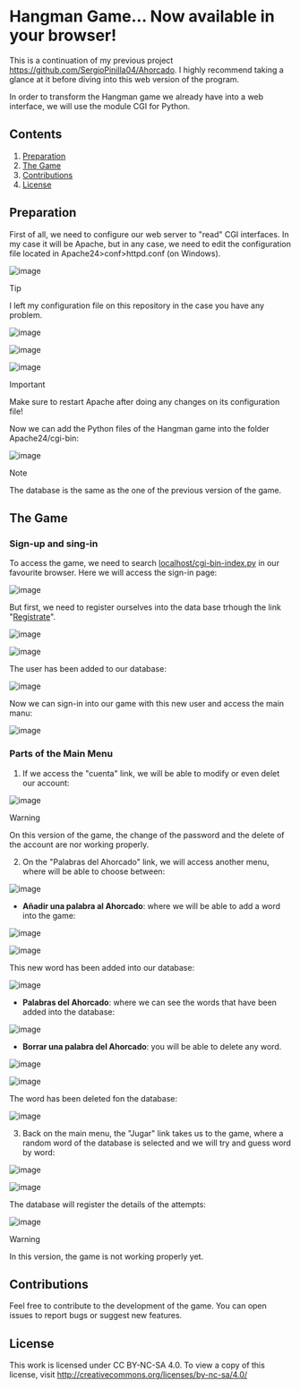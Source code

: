# Hangman Game... Now available in your browser!
 
This is a continuation of my previous project https://github.com/SergioPinilla04/Ahorcado. I highly recommend taking a glance at it before diving into this web version of the program.

In order to transform the Hangman game we already have into a web interface, we will use the module CGI for Python.

## Contents

1. [Preparation](#preparation)
2. [The Game](#the-game)
3. [Contributions](#contributions)
4. [License](#license)

## Preparation

First of all, we need to configure our web server to "read" CGI interfaces. In my case it will be Apache, but in any case, we need to edit the configuration file located in Apache24>conf>httpd.conf (on Windows).

![image](https://github.com/SergioPinilla04/Ahorcado_web/assets/113448338/a9f5c97a-9b19-4f59-846d-744c530e30e1)
> [!TIP]
> I left my configuration file on this repository in the case you have any problem.

![image](https://github.com/SergioPinilla04/Ahorcado_web/assets/113448338/4fd1250f-3476-4739-8030-a19af519d56f)

![image](https://github.com/SergioPinilla04/Ahorcado_web/assets/113448338/26bb1c5a-3c83-4c1a-838f-e8591bcdff40)

![image](https://github.com/SergioPinilla04/Ahorcado_web/assets/113448338/6ceb50cb-1266-4dc7-b27d-17315aed644b)

> [!IMPORTANT]
> Make sure to restart Apache after doing any changes on its configuration file!

Now we can add the Python files of the Hangman game into the folder Apache24/cgi-bin:

![image](https://github.com/SergioPinilla04/Ahorcado_web/assets/113448338/78554608-03b9-4a92-86b7-ba22b2416107)

> [!NOTE]
> The database is the same as the one of the previous version of the game.

## The Game

### Sign-up and sing-in

To access the game, we need to search [localhost/cgi-bin-index.py](localhost/cgi-bin-index.py) in our favourite browser. Here we will access the sign-in page:

![image](https://github.com/SergioPinilla04/Ahorcado_web/assets/113448338/d3609090-8591-4409-82c0-5033961507a8)

But first, we need to register ourselves into the data base trhough the link "[Regístrate](localhost/cgi-bin/registro.py)".

![image](https://github.com/SergioPinilla04/Ahorcado_web/assets/113448338/1548b5d6-f899-4ccc-863e-c6c295e0ec1a)

![image](https://github.com/SergioPinilla04/Ahorcado_web/assets/113448338/ff50d740-9828-433d-baf6-057233c6ae8b)

The user has been added to our database:

![image](https://github.com/SergioPinilla04/Ahorcado_web/assets/113448338/ce470aca-828b-40bb-98b3-e02080cae291)

Now we can sign-in into our game with this new user and access the main manu:

![image](https://github.com/SergioPinilla04/Ahorcado_web/assets/113448338/2674192a-c640-48ee-98b9-e54b7fccbaed)

### Parts of the Main Menu

1. If we access the "cuenta" link, we will be able to modify or even delet our account:

![image](https://github.com/SergioPinilla04/Ahorcado_web/assets/113448338/27add44d-3efb-4cd5-95cf-3545ca093f80)

> [!WARNING]
> On this version of the game, the change of the password and the delete of the account are nor working properly.

2. On the "Palabras del Ahorcado" link, we will access another menu, where will be able to choose between:

![image](https://github.com/SergioPinilla04/Ahorcado_web/assets/113448338/4a2a2329-91e7-445a-8c85-5e550a6a7628)

   - **Añadir una palabra al Ahorcado**: where we will be able to add a word into the game:
     
![image](https://github.com/SergioPinilla04/Ahorcado_web/assets/113448338/60be5405-9071-4140-a024-697a18beeefa)

![image](https://github.com/SergioPinilla04/Ahorcado_web/assets/113448338/b8a9d0fe-1c44-4763-b88d-83f46f996119)

This new word has been added into our database:

![image](https://github.com/SergioPinilla04/Ahorcado_web/assets/113448338/676cdc37-26cc-44c5-bfbd-dcdd9c495d66)

   - **Palabras del Ahorcado**: where we can see the words that have been added into the database:

![image](https://github.com/SergioPinilla04/Ahorcado_web/assets/113448338/ea0292e6-592e-4220-a310-689845caf629)

   - **Borrar una palabra del Ahorcado**: you will be able to delete any word.

![image](https://github.com/SergioPinilla04/Ahorcado_web/assets/113448338/26e27004-84e6-4e66-a6ac-c37559b42e6b)

![image](https://github.com/SergioPinilla04/Ahorcado_web/assets/113448338/bb470d29-da97-469e-a5c5-721c72fd3585)

The word has been deleted fon the database:

![image](https://github.com/SergioPinilla04/Ahorcado_web/assets/113448338/5427b0e8-a748-47ec-9704-d20cc2711f34)

3. Back on the main menu, the "Jugar" link takes us to the game, where a random word of the database is selected and we will try and guess word by word:

![image](https://github.com/SergioPinilla04/Ahorcado_web/assets/113448338/1aac0c3e-5c60-4c95-aedf-dcbcb7022c50)

![image](https://github.com/SergioPinilla04/Ahorcado_web/assets/113448338/95b08434-8c78-4e63-ace0-888d15002273)

The database will register the details of the attempts:

![image](https://github.com/SergioPinilla04/Ahorcado_web/assets/113448338/fc47b401-adff-491f-93cf-ef1706c57faa)

> [!WARNING]
> In this version, the game is not working properly yet.

## Contributions

Feel free to contribute to the development of the game. You can open issues to report bugs or suggest new features.

## License

This work is licensed under CC BY-NC-SA 4.0. To view a copy of this license, visit http://creativecommons.org/licenses/by-nc-sa/4.0/
